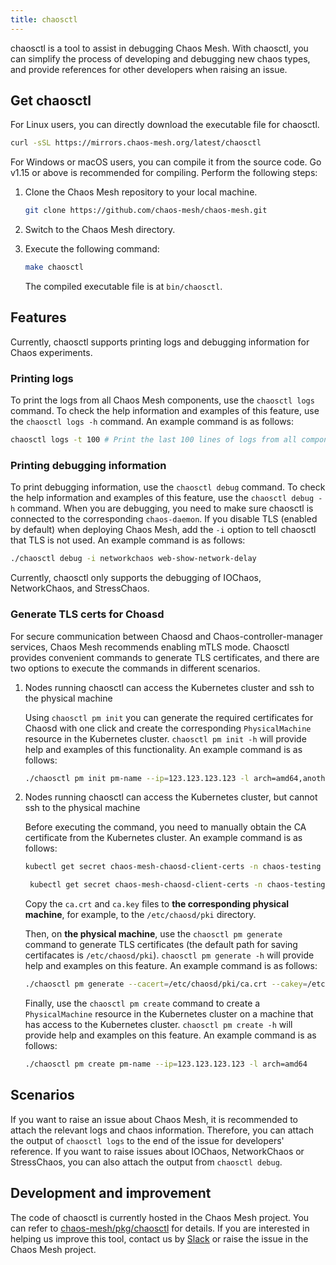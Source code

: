 ```yaml
---
title: chaosctl
---
```


chaosctl is a tool to assist in debugging Chaos Mesh. With chaosctl, you can simplify the process of developing and debugging new chaos types, and provide references for other developers when raising an issue.

## Get chaosctl

For Linux users, you can directly download the executable file for chaosctl.

```bash
curl -sSL https://mirrors.chaos-mesh.org/latest/chaosctl
```

For Windows or macOS users, you can compile it from the source code. Go v1.15 or above is recommended for compiling. Perform the following steps:

1. Clone the Chaos Mesh repository to your local machine.

   ```bash
   git clone https://github.com/chaos-mesh/chaos-mesh.git
   ```

2. Switch to the Chaos Mesh directory.

3. Execute the following command:

   ```bash
   make chaosctl
   ```

   The compiled executable file is at `bin/chaosctl`.

## Features

Currently, chaosctl supports printing logs and debugging information for Chaos experiments.

### Printing logs

To print the logs from all Chaos Mesh components, use the `chaosctl logs` command. To check the help information and examples of this feature, use the `chaosctl logs -h` command. An example command is as follows:

```bash
chaosctl logs -t 100 # Print the last 100 lines of logs from all components
```

### Printing debugging information

To print debugging information, use the `chaosctl debug` command. To check the help information and examples of this feature, use the `chaosctl debug -h` command. When you are debugging, you need to make sure chaosctl is connected to the corresponding `chaos-daemon`. If you disable TLS (enabled by default) when deploying Chaos Mesh, add the `-i` option to tell chaosctl that TLS is not used. An example command is as follows:

```bash
./chaosctl debug -i networkchaos web-show-network-delay
```

Currently, chaosctl only supports the debugging of IOChaos, NetworkChaos, and StressChaos.

### Generate TLS certs for Choasd

For secure communication between Chaosd and Chaos-controller-manager services, Chaos Mesh recommends enabling mTLS mode. Chaosctl provides convenient commands to generate TLS certificates, and there are two options to execute the commands in different scenarios.

1. Nodes running chaosctl can access the Kubernetes cluster and ssh to the physical machine

   Using `chaosctl pm init` you can generate the required certificates for Chaosd with one click and create the corresponding `PhysicalMachine` resource in the Kubernetes cluster. `chaosctl pm init -h` will provide help and examples of this functionality. An example command is as follows:

   ```bash
   ./chaosctl pm init pm-name --ip=123.123.123.123 -l arch=amd64,anotherkey=value
   ```

2. Nodes running chaosctl can access the Kubernetes cluster, but cannot ssh to the physical machine

   Before executing the command, you need to manually obtain the CA certificate from the Kubernetes cluster. An example command is as follows:

   ```bash
   kubectl get secret chaos-mesh-chaosd-client-certs -n chaos-testing -o "jsonpath={.data['ca\.crt']}" | base64 -d > ca.crt

    kubectl get secret chaos-mesh-chaosd-client-certs -n chaos-testing -o "jsonpath={.data['ca\.key']}" | base64 -d> ca.key
   ```

   Copy the `ca.crt` and `ca.key` files to **the corresponding physical machine**, for example, to the `/etc/chaosd/pki` directory.
   
   Then, on **the physical machine**, use the `chaosctl pm generate` command to generate TLS certificates (the default path for saving certifacates is `/etc/chaosd/pki`). `chaosctl pm generate -h` will provide help and examples on this feature. An example command is as follows:

   ```bash
   ./chaosctl pm generate --cacert=/etc/chaosd/pki/ca.crt --cakey=/etc/chaosd/pki/ca.key
   ```

   Finally, use the `chaosctl pm create` command to create a `PhysicalMachine` resource in the Kubernetes cluster on a machine that has access to the Kubernetes cluster. `chaosctl pm create -h` will provide help and examples on this feature. An example command is as follows:

   ```bash
   ./chaosctl pm create pm-name --ip=123.123.123.123 -l arch=amd64
   ```

## Scenarios

If you want to raise an issue about Chaos Mesh, it is recommended to attach the relevant logs and chaos information. Therefore, you can attach the output of `chaosctl logs` to the end of the issue for developers' reference. If you want to raise issues about IOChaos, NetworkChaos or StressChaos, you can also attach the output from `chaosctl debug`.

## Development and improvement

The code of chaosctl is currently hosted in the Chaos Mesh project. You can refer to [chaos-mesh/pkg/chaosctl](https://github.com/chaos-mesh/chaos-mesh/tree/master/pkg/chaosctl) for details. If you are interested in helping us improve this tool, contact us by [Slack](https://cloud-native.slack.com/archives/C0193VAV272) or raise the issue in the Chaos Mesh project.
